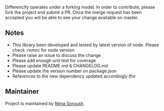 Differencify operates under a forking model. In order to contribute, please fork the project and submit a PR. Once the merge request has been accepted you will be able to see your change available on master.
## Notes
* This library been developed and tested by latest version of node. Please check .nvmrc for node version
* Please raise an issue to discuss the change
* Please add enough unit test for coverage 
* Please update README.md & CHANGELOG.md
* Please update the version number on package.json
* References to the new dependency updated accordingly (for 
## Maintainer
Project is maintained by [Nima Soroush](https://github.com/NimaSoroush).